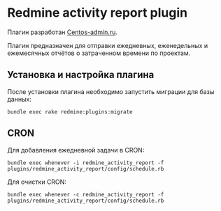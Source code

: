 # Redmine activity report plugin

Плагин разработан [Centos-admin.ru](http://centos-admin.ru/).

Плагин предназначен для отправки ежедневных, еженедельных и ежемесячных отчётов о затраченном времени по проектам.

## Установка и настройка плагина

После установки плагина необходимо запустить миграции для базы данных:

```
bundle exec rake redmine:plugins:migrate
```

## CRON

Для добавления ежедневной задачи в CRON:

```
bundle exec whenever -i redmine_activity_report -f plugins/redmine_activity_report/config/schedule.rb
```

Для очистки CRON:

```
bundle exec whenever -c redmine_activity_report -f plugins/redmine_activity_report/config/schedule.rb
```

